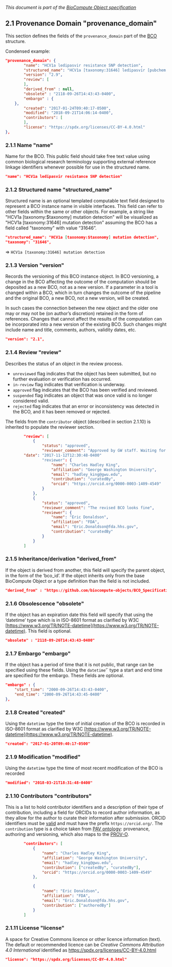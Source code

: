 _This document is part of the [BioCompute Object specification](bco-specification.md)_

## 2.1 Provenance Domain "provenance_domain"

This section defines the fields of the `provenance_domain` part of the [BCO](bco-domains.md) structure.

Condensed example:

```json
"provenance_domain": {
        "name": "HCV1a ledipasvir resistance SNP detection", 
        "structured_name": "HCV1a [taxonomy:31646] ledipasvir [pubchem.compound:67505836] resistance SNP [so:0000694] detection",
        "version": "2.9",
        "review": [
        ],
        "derived_from" : null,
        "obsolete" : "2118-09-26T14:43:43-0400",
        "embargo" : {
	},
        "created": "2017-01-24T09:40:17-0500", 
        "modified": "2018-09-21T14:06:14-0400", 
        "contributors": [
        ],
        "license": "https://spdx.org/licenses/CC-BY-4.0.html"
},
```

### 2.1.1 Name "name"

Name for the BCO. This public field should take free text value using common biological research terminology supporting external reference linkage identifiers whenever possible for use in the structured name.

```json
"name": "HCV1a ledipasvir resistance SNP detection"
```

### 2.1.2  Structured name "structured_name"

Structured name is an optional templated computable text field designed to represent a BCO instance name in visible interfaces. This field can refer to other fields within the same or other objects. For example, a string like "HCV1a [taxonomy:$taxonomy] mutation detection" will be visualized as "HCV1a [taxonomy:31646] mutation detection" assuming the BCO has a field called "taxonomy" with value “31646”.

```json
"structured_name": "HCV1a [taxonomy:$taxonomy] mutation detection", 
"taxonomy": "31646",
```

=> `HCV1a [taxonomy:31646] mutation detection`

### 2.1.3 Version "version"

Records the versioning of this BCO instance object. In BCO versioning, a change in the BCO affecting the outcome of the computation should be deposited as a new BCO, not as a new version. If a parameter in a tool is changed within a BCO, which in turn changes the outcome of the pipeline and the original BCO, a new BCO, not a new version, will be created. 

In such cases the connection between the new object and the older one may or may not be (on author’s discretion) retained in the form of references. Changes that cannot affect the results of the computation can be incorporated into a new version of the existing BCO. Such changes might include name and title, comments, authors, validity dates, etc. 

```json
"version": "2.1",
```

### 2.1.4 Review "review"

Describes the status of an object in the review process. 
* `unreviewed` flag indicates that the object has been submitted, but no further evaluation or verification has occurred.  
* `in-review` flag indicates that verification is underway. 
* `approved` flag indicates that the BCO has been verified and reviewed. 
* `suspended` flag indicates an object that was once valid is no longer considered valid. 
* `rejected` flag indicates that an error or inconsistency was detected in the BCO, and it has been removed or rejected. 

The fields from the `contributor` object (described in section 2.1.10) is inherited to populate the reviewer section. 

```json
        "review": [
            {
                "status": "approved",
                "reviewer_comment": "Approved by GW staff. Waiting for approval from FDA Reviewer",
		"date": "2017-11-12T12:30:48-0400"
                "reviewer": {
                    "name": "Charles Hadley King", 
                    "affiliation": "George Washington University", 
                    "email": "hadley_king@gwu.edu",
                    "contribution": "curatedBy",
                    "orcid": "https://orcid.org/0000-0003-1409-4549"
                }
            },
            {
                "status": "approved",
                "reviewer_comment": "The revised BCO looks fine",
                "reviewer": {
                    "name": "Eric Donaldson", 
                    "affiliation": "FDA", 
                    "email": "Eric.Donaldson@fda.hhs.gov",
                    "contribution": "curatedBy"
                }
            }
        ]
```

### 2.1.5 Inheritance/derivation "derived_from"

If the object is derived from another, this field will specify the parent object, in the form of the ‘bco_id’. If the object inherits only from the base BioCompute Object or a type definition than the field is not included. 

```json
"derived_from" : "https://github.com/biocompute-objects/BCO_Specification/blob/master/HCV1a.json",
```

### 2.1.6 Obsolescence "obsolete" 

If the object has an expiration date this field will specify that using the ‘datetime’ type which is in ISO-8601 format as clarified by W3C [https://www.w3.org/TR/NOTE-datetime](https://www.w3.org/TR/NOTE-datetime). This field is optional.

```json
"obsolete" : "2118-09-26T14:43:43-0400"
```

### 2.1.7 Embargo "embargo"

If the object has a period of time that it is not public, that range can be specified using these fields.  Using the `datetime`’` type a start and end time are specified for the embargo. These fields are optional.

```json
"embargo" : {
    "start_time": "2000-09-26T14:43:43-0400",
    "end_time": "2000-09-26T14:43:45-0400"
},
```

### 2.1.8 Created "created"

Using the `datetime` type the time of initial creation of the BCO is recorded in ISO-8601 format as clarified by W3C [https://www.w3.org/TR/NOTE-datetime](https://www.w3.org/TR/NOTE-datetime).

```json
"created": "2017-01-20T09:40:17-0500"
```

### 2.1.9 Modification "modified"

Using the `datetime` type the time of most recent modification of the BCO is recorded

```json
"modified": "2018-03-21T18:31:48-0400"
```

### 2.1.10 Contributors "contributors"

This is a list to hold contributor identifiers and a description of their type of contribution, including a field for ORCIDs to record author information, as they allow for the author to curate their information after submission. ORCID identifiers must be [valid](https://support.orcid.org/hc/en-us/articles/360006897674-Structure-of-the-ORCID-Identifier) and must have the prefix `https://orcid.org/`. The `contribution` type is a choice taken from [PAV ontology](http://purl.org/pav/): provenance, authoring and versioning, which also maps to the [PROV-O](https://www.w3.org/TR/prov-o/).

```json
        "contributors": [
            {
                "name": "Charles Hadley King", 
                "affiliation": "George Washington University", 
                "email": "hadley_king@gwu.edu",
                "contribution": ["createdBy", "curatedBy"],
                "orcid": "https://orcid.org/0000-0003-1409-4549"
            },

            {
                "name": "Eric Donaldson", 
                "affiliation": "FDA", 
                "email": "Eric.Donaldson@fda.hhs.gov",
                "contribution": ["authoredBy"]
            }
        ]
```

### 2.1.11 License "license"

A space for Creative Commons licence or other licence information (text). The default or recommended licence can be _Creative Commons Attribution 4.0 International_ identified as https://spdx.org/licenses/CC-BY-4.0.html

```json
"license": "https://spdx.org/licenses/CC-BY-4.0.html"
```        
